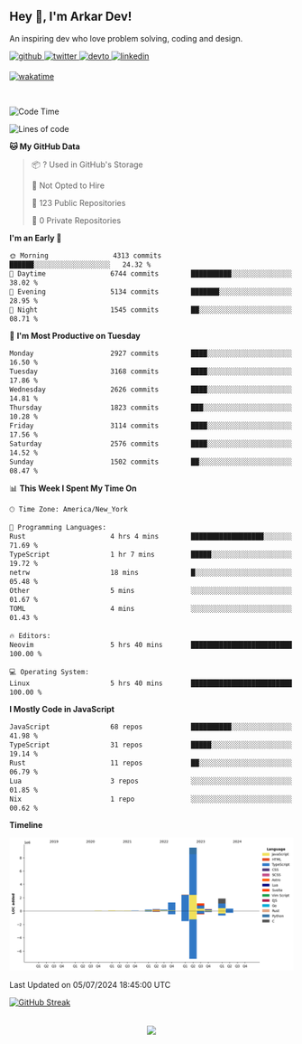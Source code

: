 ## Hey 👋, I'm Arkar Dev!  

An inspiring dev who love problem solving, coding and design.

<a href="https://github.com/Riley1101" target="_blank">
<img src=https://img.shields.io/badge/github-%2324292e.svg?&style=for-the-badge&logo=github&logoColor=white alt=github style="margin-bottom: 5px;" />
</a>
<a href="https://twitter.com/arkardev" target="_blank">
<img src=https://img.shields.io/badge/twitter-%2300acee.svg?&style=for-the-badge&logo=twitter&logoColor=white alt=twitter style="margin-bottom: 5px;" />
</a>
<a href="https://dev.to/riley1101" target="_blank">
<img src=https://img.shields.io/badge/dev.to-%2308090A.svg?&style=for-the-badge&logo=dev.to&logoColor=white alt=devto style="margin-bottom: 5px;" />
</a>
<a href="https://linkedin.com/in/arkar-kaung-myat" target="_blank">
<img src=https://img.shields.io/badge/linkedin-%231E77B5.svg?&style=for-the-badge&logo=linkedin&logoColor=white alt=linkedin style="margin-bottom: 5px;" />
</a>
  
[![wakatime](https://wakatime.com/badge/user/cf23b6e3-75f8-4c04-b0e3-273191c8d2ec.svg)](https://wakatime.com/@cf23b6e3-75f8-4c04-b0e3-273191c8d2ec)

<br/>

<!--START_SECTION:waka-->
![Code Time](http://img.shields.io/badge/Code%20Time-1%2C015%20hrs%2040%20mins-blue)

![Lines of code](https://img.shields.io/badge/From%20Hello%20World%20I%27ve%20Written-17.8%20million%20lines%20of%20code-blue)

**🐱 My GitHub Data** 

> 📦 ? Used in GitHub's Storage 
 > 
> 🚫 Not Opted to Hire
 > 
> 📜 123 Public Repositories 
 > 
> 🔑 0 Private Repositories 
 > 
**I'm an Early 🐤** 

```text
🌞 Morning                4313 commits        ██████░░░░░░░░░░░░░░░░░░░   24.32 % 
🌆 Daytime                6744 commits        ██████████░░░░░░░░░░░░░░░   38.02 % 
🌃 Evening                5134 commits        ███████░░░░░░░░░░░░░░░░░░   28.95 % 
🌙 Night                  1545 commits        ██░░░░░░░░░░░░░░░░░░░░░░░   08.71 % 
```
📅 **I'm Most Productive on Tuesday** 

```text
Monday                   2927 commits        ████░░░░░░░░░░░░░░░░░░░░░   16.50 % 
Tuesday                  3168 commits        ████░░░░░░░░░░░░░░░░░░░░░   17.86 % 
Wednesday                2626 commits        ████░░░░░░░░░░░░░░░░░░░░░   14.81 % 
Thursday                 1823 commits        ███░░░░░░░░░░░░░░░░░░░░░░   10.28 % 
Friday                   3114 commits        ████░░░░░░░░░░░░░░░░░░░░░   17.56 % 
Saturday                 2576 commits        ████░░░░░░░░░░░░░░░░░░░░░   14.52 % 
Sunday                   1502 commits        ██░░░░░░░░░░░░░░░░░░░░░░░   08.47 % 
```


📊 **This Week I Spent My Time On** 

```text
🕑︎ Time Zone: America/New_York

💬 Programming Languages: 
Rust                     4 hrs 4 mins        ██████████████████░░░░░░░   71.69 % 
TypeScript               1 hr 7 mins         █████░░░░░░░░░░░░░░░░░░░░   19.72 % 
netrw                    18 mins             █░░░░░░░░░░░░░░░░░░░░░░░░   05.48 % 
Other                    5 mins              ░░░░░░░░░░░░░░░░░░░░░░░░░   01.67 % 
TOML                     4 mins              ░░░░░░░░░░░░░░░░░░░░░░░░░   01.43 % 

🔥 Editors: 
Neovim                   5 hrs 40 mins       █████████████████████████   100.00 % 

💻 Operating System: 
Linux                    5 hrs 40 mins       █████████████████████████   100.00 % 
```

**I Mostly Code in JavaScript** 

```text
JavaScript               68 repos            ██████████░░░░░░░░░░░░░░░   41.98 % 
TypeScript               31 repos            █████░░░░░░░░░░░░░░░░░░░░   19.14 % 
Rust                     11 repos            ██░░░░░░░░░░░░░░░░░░░░░░░   06.79 % 
Lua                      3 repos             ░░░░░░░░░░░░░░░░░░░░░░░░░   01.85 % 
Nix                      1 repo              ░░░░░░░░░░░░░░░░░░░░░░░░░   00.62 % 
```



**Timeline**

![Lines of Code chart](https://raw.githubusercontent.com/Riley1101/Riley1101/main/assets/bar_graph.png)


 Last Updated on 05/07/2024 18:45:00 UTC
<!--END_SECTION:waka-->

[![GitHub Streak](https://streak-stats.demolab.com?user=Riley1101)](https://git.io/streak-stats)
  
<br/>  
<div align="center">
<img src="https://komarev.com/ghpvc/?username=Riley1101&&style=flat-square" align="center" />
</div>  


